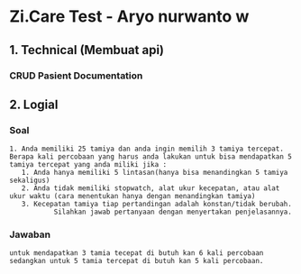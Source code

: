 # Zi.Care Test - Aryo nurwanto w

## 1. Technical (Membuat api) 
### CRUD Pasient Documentation

## 2. Logial
### Soal
    1. Anda memiliki 25 tamiya dan anda ingin memilih 3 tamiya tercepat. Berapa kali percobaan yang harus anda lakukan untuk bisa mendapatkan 5 tamiya tercepat yang anda miliki jika :
       1. Anda hanya memiliki 5 lintasan(hanya bisa menandingkan 5 tamiya sekaligus)
       2. Anda tidak memiliki stopwatch, alat ukur kecepatan, atau alat ukur waktu (cara menentukan hanya dengan menandingkan tamiya)
       3. Kecepatan tamiya tiap pertandingan adalah konstan/tidak berubah.
               Silahkan jawab pertanyaan dengan menyertakan penjelasannya.
### Jawaban
    untuk mendapatkan 3 tamia tecepat di butuh kan 6 kali percobaan sedangkan untuk 5 tamia tercepat di butuh kan 5 kali percobaan. 
